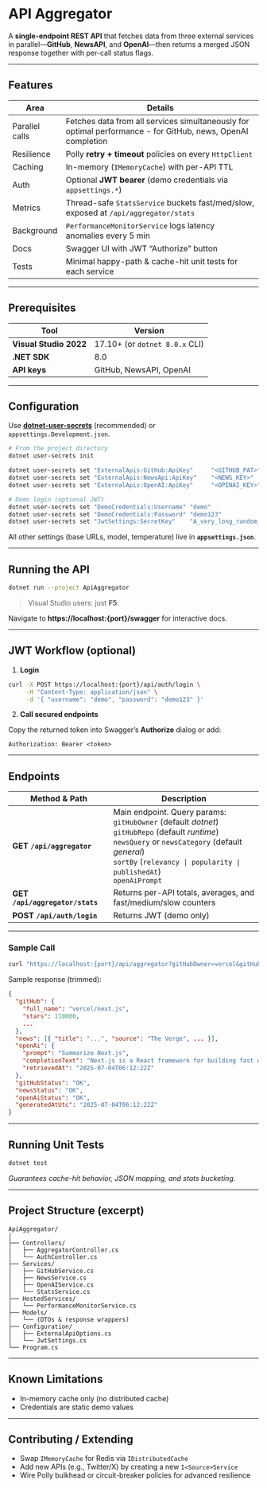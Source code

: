 # API Aggregator

A **single-endpoint REST API** that fetches data from three external services in parallel—**GitHub**, **NewsAPI**, and **OpenAI**—then returns a merged JSON response together with per-call status flags.  

---

## Features

| Area | Details |
|------|---------|
| Parallel calls | Fetches data from all services simultaneously for optimal performance - for GitHub, news, OpenAI completion |
| Resilience | Polly **retry + timeout** policies on every `HttpClient` |
| Caching | In-memory (`IMemoryCache`) with per-API TTL |
| Auth | Optional **JWT bearer** (demo credentials via `appsettings.*`) |
| Metrics | Thread-safe `StatsService` buckets fast/med/slow, exposed at `/api/aggregator/stats` |
| Background | `PerformanceMonitorService` logs latency anomalies every 5 min |
| Docs | Swagger UI with JWT “Authorize” button |
| Tests | Minimal happy-path & cache-hit unit tests for each service |

---

## Prerequisites

| Tool | Version |
|------|---------|
| **Visual Studio 2022** | 17.10+ (or `dotnet 8.0.x` CLI) |
| **.NET SDK** | 8.0 |
| **API keys** | GitHub, NewsAPI, OpenAI |

---

## Configuration

Use [**dotnet-user-secrets**](https://learn.microsoft.com/aspnet/core/security/app-secrets) (recommended) or `appsettings.Development.json`.

```bash
# From the project directory
dotnet user-secrets init

dotnet user-secrets set "ExternalApis:GitHub:ApiKey"     "<GITHUB_PAT>"
dotnet user-secrets set "ExternalApis:NewsApi:ApiKey"    "<NEWS_KEY>"
dotnet user-secrets set "ExternalApis:OpenAI:ApiKey"     "<OPENAI_KEY>"

# Demo login (optional JWT)
dotnet user-secrets set "DemoCredentials:Username" "demo"
dotnet user-secrets set "DemoCredentials:Password" "demo123"
dotnet user-secrets set "JwtSettings:SecretKey"    "A_very_long_random_secret_key"
```

All other settings (base URLs, model, temperature) live in **`appsettings.json`**.

---

## Running the API

```bash
dotnet run --project ApiAggregator
```

> Visual Studio users: just **F5**.

Navigate to **https://localhost:{port}/swagger** for interactive docs.

---

## JWT Workflow (optional)

1. **Login**

```bash
curl -X POST https://localhost:{port}/api/auth/login \
     -H "Content-Type: application/json" \
     -d '{ "username": "demo", "password": "demo123" }'
```

2. **Call secured endpoints**

Copy the returned token into Swagger’s **Authorize** dialog or add:

```
Authorization: Bearer <token>
```

---

## Endpoints

| Method & Path | Description |
|---------------|-------------|
| **GET `/api/aggregator`** | Main endpoint. Query params:<br/>`gitHubOwner` (default *dotnet*)<br/>`gitHubRepo` (default *runtime*)<br/>`newsQuery` or `newsCategory` (default *general*)<br/>`sortBy` (`relevancy \| popularity \| publishedAt`)<br/>`openAiPrompt` |
| **GET `/api/aggregator/stats`** | Returns per-API totals, averages, and fast/medium/slow counters |
| **POST `/api/auth/login`** | Returns JWT (demo only) |

---

### Sample Call

```bash
curl "https://localhost:{port}/api/aggregator?gitHubOwner=vercel&gitHubRepo=next.js&newsCategory=technology&openAiPrompt=Summarize%20Next.js"
```

Sample response (trimmed):

```json
{
  "gitHub": {
    "full_name": "vercel/next.js",
    "stars": 110000,
    ...
  },
  "news": [{ "title": "...", "source": "The Verge", ... }],
  "openAi": {
    "prompt": "Summarize Next.js",
    "completionText": "Next.js is a React framework for building fast web apps...",
    "retrievedAt": "2025-07-04T06:12:22Z"
  },
  "gitHubStatus": "OK",
  "newsStatus": "OK",
  "openAiStatus": "OK",
  "generatedAtUtc": "2025-07-04T06:12:22Z"
}
```

---

## Running Unit Tests

```bash
dotnet test
```

*Guarantees cache-hit behavior, JSON mapping, and stats bucketing.*

---

## Project Structure (excerpt)

```
ApiAggregator/
│
├── Controllers/
│   ├── AggregatorController.cs
│   └── AuthController.cs
├── Services/
│   ├── GitHubService.cs
│   ├── NewsService.cs
│   ├── OpenAIService.cs
│   └── StatsService.cs
├── HostedServices/
│   └── PerformanceMonitorService.cs
├── Models/
│   └── (DTOs & response wrappers)
├── Configuration/
│   ├── ExternalApiOptions.cs
│   └── JwtSettings.cs
└── Program.cs
```

---

## Known Limitations

* In-memory cache only (no distributed cache)  
* Credentials are static demo values  

---

## Contributing / Extending

- Swap `IMemoryCache` for Redis via `IDistributedCache`  
- Add new APIs (e.g., Twitter/X) by creating a new `I<Source>Service`  
- Wire Polly bulkhead or circuit-breaker policies for advanced resilience  
```

